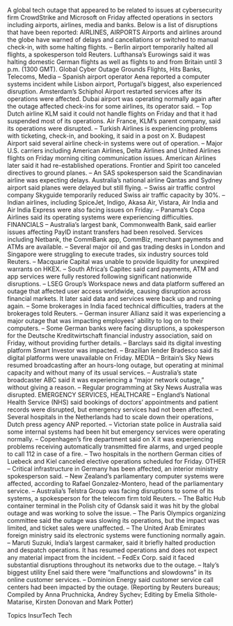 A global tech outage that appeared to be related to issues at cybersecurity firm CrowdStrike and Microsoft on Friday affected operations in sectors including airports, airlines, media and banks.
Below is a list of disruptions that have been reported:
AIRLINES, AIRPORTS
Airports and airlines around the globe have warned of delays and cancellations or switched to manual check-in, with some halting flights.
– Berlin airport temporarily halted all flights, a spokesperson told Reuters. Lufthansa’s Eurowings said it was halting domestic German flights as well as flights to and from Britain until 3 p.m. (1300 GMT).
Global Cyber Outage Grounds Flights, Hits Banks, Telecoms, Media
– Spanish airport operator Aena reported a computer systems incident while Lisbon airport, Portugal’s biggest, also experienced disruption. Amsterdam’s Schiphol Airport restarted services after its operations were affected. Dubai airport was operating normally again after the outage affected check-ins for some airlines, its operator said.
– Top Dutch airline KLM said it could not handle flights on Friday and that it had suspended most of its operations. Air France, KLM’s parent company, said its operations were disrupted.
– Turkish Airlines is experiencing problems with ticketing, check-in, and booking, it said in a post on X. Budapest Airport said several airline check-in systems were out of operation.
– Major U.S. carriers including American Airlines, Delta Airlines and United Airlines flights on Friday morning citing communication issues. American Airlines later said it had re-established operations. Frontier and Spirit too canceled directives to ground planes.
– An SAS spokesperson said the Scandinavian airline was expecting delays. Australia’s national airline Qantas and Sydney airport said planes were delayed but still flying.
– Swiss air traffic control company Skyguide temporarily reduced Swiss air traffic capacity by 30%.
– Indian airlines, including SpiceJet, Indigo, Akasa Air, Vistara, Air India and Air India Express were also facing issues on Friday.
– Panama’s Copa Airlines said its operating systems were experiencing difficulties.
FINANCIALS
– Australia’s largest bank, Commonwealth Bank, said earlier issues affecting PayID instant transfers had been resolved. Services including Netbank, the CommBank app, CommBiz, merchant payments and ATMs are available.
– Several major oil and gas trading desks in London and Singapore were struggling to execute trades, six industry sources told Reuters.
– Macquarie Capital was unable to provide liquidity for unexpired warrants on HKEX.
– South Africa’s Capitec said card payments, ATM and app services were fully restored following significant nationwide disruptions.
– LSEG Group’s Workspace news and data platform suffered an outage that affected user access worldwide, causing disruption across financial markets. It later said data and services were back up and running again.
– Some brokerages in India faced technical difficulties, traders at the brokerages told Reuters.
– German insurer Allianz said it was experiencing a major outage that was impacting employees’ ability to log on to their computers.
– Some German banks were facing disruptions, a spokesperson for the Deutsche Kreditwirtschaft financial industry association, said on Friday, without providing further details.
– Barclays said its digital investing platform Smart Investor was impacted.
– Brazilian lender Bradesco said its digital platforms were unavailable on Friday.
MEDIA
– Britain’s Sky News resumed broadcasting after an hours-long outage, but operating at minimal capacity and without many of its usual services.
– Australia’s state broadcaster ABC said it was experiencing a “major network outage,” without giving a reason.
– Regular programming at Sky News Australia was disrupted.
EMERGENCY SERVICES, HEALTHCARE
– England’s National Health Service (NHS) said bookings of doctors’ appointments and patient records were disrupted, but emergency services had not been affected.
– Several hospitals in the Netherlands had to scale down their operations, Dutch press agency ANP reported.
– Victorian state police in Australia said some internal systems had been hit but emergency services were operating normally.
– Copenhagen’s fire department said on X it was experiencing problems receiving automatically transmitted fire alarms, and urged people to call 112 in case of a fire.
– Two hospitals in the northern German cities of Luebeck and Kiel canceled elective operations scheduled for Friday.
OTHER
– Critical infrastructure in Germany has been affected, an interior ministry spokesperson said.
– New Zealand’s parliamentary computer systems were affected, according to Rafael Gonzalez-Montero, head of the parliamentary service.
– Australia’s Telstra Group was facing disruptions to some of its systems, a spokesperson for the telecom firm told Reuters.
– The Baltic Hub container terminal in the Polish city of Gdansk said it was hit by the global outage and was working to solve the issue.
– The Paris Olympics organizing committee said the outage was slowing its operations, but the impact was limited, and ticket sales were unaffected.
– The United Arab Emirates foreign ministry said its electronic systems were functioning normally again.
– Maruti Suzuki, India’s largest carmaker, said it briefly halted production and despatch operations. It has resumed operations and does not expect any material impact from the incident.
– FedEx Corp. said it faced substantial disruptions throughout its networks due to the outage.
– Italy’s biggest utility Enel said there were “malfunctions and slowdowns” in its online customer services.
– Dominion Energy said customer service call centers had been impacted by the outage.
(Reporting by Reuters bureaus; Compiled by Anna Pruchnicka, Andrey Sychev; Editing by Emelia Sithole-Matarise, Kirsten Donovan and Mark Potter)

Topics
InsurTech
Tech
